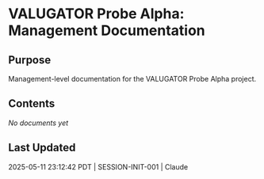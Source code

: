 # VALUGATOR Probe Alpha: Management Documentation

## Purpose
Management-level documentation for the VALUGATOR Probe Alpha project.

## Contents
*No documents yet*

## Last Updated
2025-05-11 23:12:42 PDT | SESSION-INIT-001 | Claude
